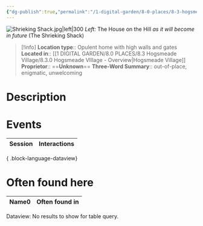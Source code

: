 ```yaml
---
{"dg-publish":true,"permalink":"/1-digital-garden/8-0-places/8-3-hogsmeade-village/8-3-25-the-house-on-the-hill/","tags":["#place","#hogsmeade","#house"]}
---
```


![Shrieking Shack.jpg|left|300](/img/user/1%20DIGITAL%20GARDEN/8.0%20PLACES/8.3%20Hogsmeade%20Village/(Attachments)/Shrieking%20Shack.jpg)
_Left:_ The House on the Hill *as it will become in future* (The Shrieking Shack)
>[!info]
>**Location type**::  Opulent home with high walls and gates
>**Located in**:: [[1 DIGITAL GARDEN/8.0 PLACES/8.3 Hogsmeade Village/8.3.0 Hogsmeade VIllage - Overview\|Hogsmeade Village]]
>**Proprietor**:: ==**Unknown**==
>**Three-Word Summary**:: out-of-place, enigmatic, unwelcoming 

# Description


# Events

| Session | Interactions |
| ------- | ------------ |

{ .block-language-dataview}

# Often found here

<div><table class="dataview table-view-table"><thead class="table-view-thead"><tr class="table-view-tr-header"><th class="table-view-th"><span>Name</span><span class="dataview small-text">0</span></th><th class="table-view-th"><span>Often found in</span></th></tr></thead><tbody class="table-view-tbody"></tbody></table><div class="dataview dataview-error-box"><p class="dataview dataview-error-message">Dataview: No results to show for table query.</p></div></div>